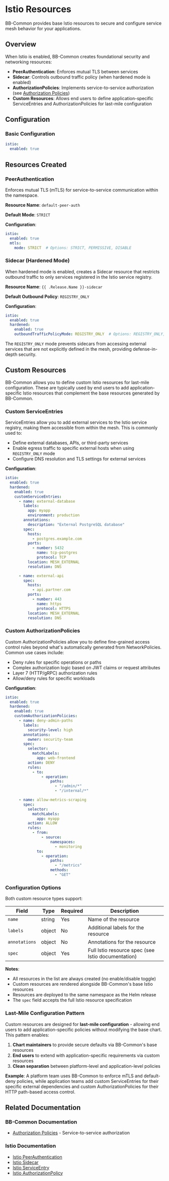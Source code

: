 # Istio Resources

BB-Common provides base Istio resources to secure and configure service mesh behavior for your applications.

## Overview

When Istio is enabled, BB-Common creates foundational security and networking resources:

- **PeerAuthentication**: Enforces mutual TLS between services
- **Sidecar**: Controls outbound traffic policy (when hardened mode is enabled)
- **AuthorizationPolicies**: Implements service-to-service authorization (see [Authorization Policies](../authorization-policies/README.md))
- **Custom Resources**: Allows end users to define application-specific ServiceEntries and AuthorizationPolicies for last-mile configuration

## Configuration

### Basic Configuration

```yaml
istio:
  enabled: true
```

## Resources Created

### PeerAuthentication

Enforces mutual TLS (mTLS) for service-to-service communication within the namespace.

**Resource Name**: `default-peer-auth`

**Default Mode**: `STRICT`

**Configuration**:

```yaml
istio:
  enabled: true
  mtls:
    mode: STRICT  # Options: STRICT, PERMISSIVE, DISABLE
```

### Sidecar (Hardened Mode)

When hardened mode is enabled, creates a Sidecar resource that restricts outbound traffic to only services registered in the Istio service registry.

**Resource Name**: `{{ .Release.Name }}-sidecar`

**Default Outbound Policy**: `REGISTRY_ONLY`

**Configuration**:

```yaml
istio:
  enabled: true
  hardened:
    enabled: true
    outboundTrafficPolicyMode: REGISTRY_ONLY  # Options: REGISTRY_ONLY, ALLOW_ANY
```

The `REGISTRY_ONLY` mode prevents sidecars from accessing external services that are not explicitly defined in the mesh, providing defense-in-depth security.

## Custom Resources

BB-Common allows you to define custom Istio resources for last-mile configuration. These are typically used by end users to add application-specific Istio resources that complement the base resources generated by BB-Common.

### Custom ServiceEntries

ServiceEntries allow you to add external services to the Istio service registry, making them accessible from within the mesh. This is commonly used to:

- Define external databases, APIs, or third-party services
- Enable egress traffic to specific external hosts when using `REGISTRY_ONLY` mode
- Configure DNS resolution and TLS settings for external services

**Configuration**:

```yaml
istio:
  enabled: true
  hardened:
    enabled: true
    customServiceEntries:
      - name: external-database
        labels:
          app: myapp
          environment: production
        annotations:
          description: "External PostgreSQL database"
        spec:
          hosts:
            - postgres.example.com
          ports:
            - number: 5432
              name: tcp-postgres
              protocol: TCP
          location: MESH_EXTERNAL
          resolution: DNS

      - name: external-api
        spec:
          hosts:
            - api.partner.com
          ports:
            - number: 443
              name: https
              protocol: HTTPS
          location: MESH_EXTERNAL
          resolution: DNS
```

### Custom AuthorizationPolicies

Custom AuthorizationPolicies allow you to define fine-grained access control rules beyond what's automatically generated from NetworkPolicies. Common use cases include:

- Deny rules for specific operations or paths
- Complex authorization logic based on JWT claims or request attributes
- Layer 7 (HTTP/gRPC) authorization rules
- Allow/deny rules for specific workloads

**Configuration**:

```yaml
istio:
  enabled: true
  hardened:
    enabled: true
    customAuthorizationPolicies:
      - name: deny-admin-paths
        labels:
          security-level: high
        annotations:
          owner: security-team
        spec:
          selector:
            matchLabels:
              app: web-frontend
          action: DENY
          rules:
            - to:
                - operation:
                    paths:
                      - "/admin/*"
                      - "/internal/*"

      - name: allow-metrics-scraping
        spec:
          selector:
            matchLabels:
              app: myapp
          action: ALLOW
          rules:
            - from:
                - source:
                    namespaces:
                      - monitoring
              to:
                - operation:
                    paths:
                      - "/metrics"
                    methods:
                      - "GET"
```

### Configuration Options

Both custom resource types support:

| Field | Type | Required | Description |
|-------|------|----------|-------------|
| `name` | string | Yes | Name of the resource |
| `labels` | object | No | Additional labels for the resource |
| `annotations` | object | No | Annotations for the resource |
| `spec` | object | Yes | Full Istio resource spec (see Istio documentation) |

**Notes**:
- All resources in the list are always created (no enable/disable toggle)
- Custom resources are rendered alongside BB-Common's base Istio resources
- Resources are deployed to the same namespace as the Helm release
- The `spec` field accepts the full Istio resource specification

### Last-Mile Configuration Pattern

Custom resources are designed for **last-mile configuration** - allowing end users to add application-specific policies without modifying the base chart. This pattern enables:

1. **Chart maintainers** to provide secure defaults via BB-Common's base resources
2. **End users** to extend with application-specific requirements via custom resources
3. **Clean separation** between platform-level and application-level policies

**Example**: A platform team uses BB-Common to enforce mTLS and default-deny policies, while application teams add custom ServiceEntries for their specific external dependencies and custom AuthorizationPolicies for their HTTP path-based access control.

## Related Documentation

### BB-Common Documentation
- [Authorization Policies](../authorization-policies/README.md) - Service-to-service authorization

### Istio Documentation
- [Istio PeerAuthentication](https://istio.io/latest/docs/reference/config/security/peer_authentication/)
- [Istio Sidecar](https://istio.io/latest/docs/reference/config/networking/sidecar/)
- [Istio ServiceEntry](https://istio.io/latest/docs/reference/config/networking/service-entry/)
- [Istio AuthorizationPolicy](https://istio.io/latest/docs/reference/config/security/authorization-policy/)
